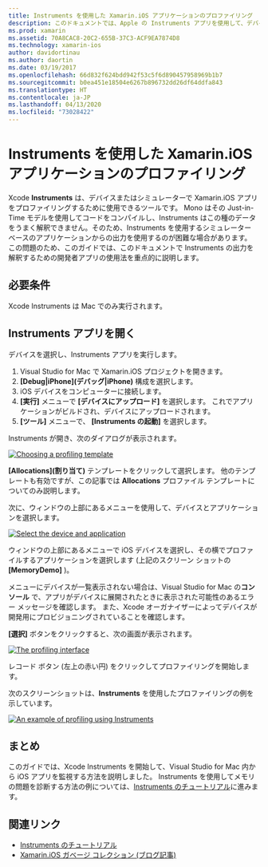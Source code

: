```yaml
---
title: Instruments を使用した Xamarin.iOS アプリケーションのプロファイリング
description: このドキュメントでは、Apple の Instruments アプリを使用して、デバイスやシミュレーターにインストールされている Xamarin.iOS アプリケーションをプロファイリングする方法について説明します。
ms.prod: xamarin
ms.assetid: 70A8CAC8-20C2-655B-37C3-ACF9EA7874D8
ms.technology: xamarin-ios
author: davidortinau
ms.author: daortin
ms.date: 03/19/2017
ms.openlocfilehash: 66d832f624bdd942f53c5f6d890457958969b1b7
ms.sourcegitcommit: b0ea451e18504e6267b896732dd26df64ddfa843
ms.translationtype: HT
ms.contentlocale: ja-JP
ms.lasthandoff: 04/13/2020
ms.locfileid: "73028422"
---
```

# <a name="profiling-xamarinios-applications-with-instruments"></a>Instruments を使用した Xamarin.iOS アプリケーションのプロファイリング

Xcode **Instruments** は、デバイスまたはシミュレーターで Xamarin.iOS アプリをプロファイリングするために使用できるツールです。 Mono はその Just-in-Time モデルを使用してコードをコンパイルし、Instruments はこの種のデータをうまく解釈できません。そのため、Instruments を使用するシミュレーター ベースのアプリケーションからの出力を使用するのが困難な場合があります。
この問題のため、このガイドでは、このドキュメントで Instruments の出力を解釈するための開発者アプリの使用法を重点的に説明します。

## <a name="requirements"></a>必要条件

Xcode Instruments は Mac でのみ実行されます。

## <a name="opening-the-instruments-app"></a>Instruments アプリを開く

デバイスを選択し、Instruments アプリを実行します。

1. Visual Studio for Mac で Xamarin.iOS プロジェクトを開きます。
2. **[Debug|iPhone]\(デバッグ|iPhone\)** 構成を選択します。
3. iOS デバイスをコンピューターに接続します。
4. **[実行]** メニューで **[デバイスにアップロード]** を選択します。 これでアプリケーションがビルドされ、デバイスにアップロードされます。
5. **[ツール]** メニューで、 **[Instruments の起動]** を選択します。

Instruments が開き、次のダイアログが表示されます。

 [![](using-instruments-to-detect-native-leaks-using-markheap-images/instruments1.png "Choosing a profiling template")](using-instruments-to-detect-native-leaks-using-markheap-images/instruments1.png#lightbox)

**[Allocations]\(割り当て\)** テンプレートをクリックして選択します。 他のテンプレートも有効ですが、この記事では **Allocations** プロファイル テンプレートについてのみ説明します。

次に、ウィンドウの上部にあるメニューを使用して、デバイスとアプリケーションを選択します。

[![](using-instruments-to-detect-native-leaks-using-markheap-images/instruments2.png "Select the device and application")](using-instruments-to-detect-native-leaks-using-markheap-images/instruments2.png#lightbox)

ウィンドウの上部にあるメニューで iOS デバイスを選択し、その横でプロファイルするアプリケーションを選択します (上記のスクリーン ショットの **[MemoryDemo]** )。

メニューにデバイスが一覧表示されない場合は、Visual Studio for Mac の**コンソール** で、アプリがデバイスに展開されたときに表示された可能性のあるエラー メッセージを確認します。 また、Xcode オーガナイザーによってデバイスが開発用にプロビジョニングされていることを確認します。

**[選択]** ボタンをクリックすると、次の画面が表示されます。

[![](using-instruments-to-detect-native-leaks-using-markheap-images/instruments3.png "The profiling interface")](using-instruments-to-detect-native-leaks-using-markheap-images/instruments3.png#lightbox)

レコード ボタン (左上の赤い円) をクリックしてプロファイリングを開始します。

次のスクリーンショットは、**Instruments** を使用したプロファイリングの例を示しています。

[![](using-instruments-to-detect-native-leaks-using-markheap-images/instruments4.png "An example of profiling using Instruments")](using-instruments-to-detect-native-leaks-using-markheap-images/instruments4.png#lightbox)

## <a name="summary"></a>まとめ

このガイドでは、Xcode Instruments を開始して、Visual Studio for Mac 内から iOS アプリを監視する方法を説明しました。 Instruments を使用してメモリの問題を診断する方法の例については、[Instruments のチュートリアル](~/ios/deploy-test/walkthrough-apples-instrument.md)に進みます。

## <a name="related-links"></a>関連リンク

- [Instruments のチュートリアル](~/ios/deploy-test/walkthrough-apples-instrument.md)
- [Xamarin.iOS ガベージ コレクション (ブログ記事)](https://c-sharx.net/2015-04-27-xamarin-ios-the-garbage-collector-and-me/)
